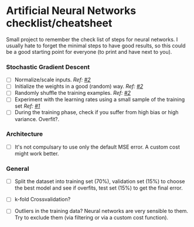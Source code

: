 Artificial Neural Networks checklist/cheatsheet
=========================

Small project to remember the check list of steps for neural networks. I usually hate to forget the minimal steps to have good results, so this could be a good starting point for everyone (to print and have next to you).


### Stochastic Gradient Descent



- [ ] Normalize/scale inputs. _Ref: [#2][2]_
- [ ] Initialize the weights in a good (random) way. _Ref: [#2][2]_
- [ ] Randomly shuffle the training examples. _Ref: [#2][2]_
- [ ] Experiment with the learning rates using a small sample of the training set _Ref: [#1][1]_
- [ ] During the training phase, check if you suffer from high bias or high variance. Overfit?.

### Architecture

- [ ] It's not compulsary to use only the default MSE error. A custom cost might work better.

### General

- [ ] Split the dataset into training set (70%), validation set (15%) to choose the best model and see if overfits, test set (15%) to get the final error.
- [ ] k-fold Crossvalidation?
- [ ] Outliers in the training data? Neural networks are very sensible to them. Try to exclude them (via filtering or via a custom cost function).






[1]: http://research.microsoft.com/pubs/192769/tricks-2012.pdf
[2]: http://yann.lecun.com/exdb/publis/pdf/lecun-98b.pdf
